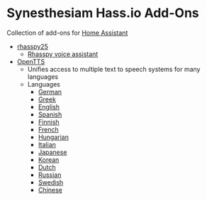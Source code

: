 # Synesthesiam Hass.io Add-Ons

Collection of add-ons for [Home Assistant](https://www.home-assistant.io)

* [rhasspy25](https://github.com/synesthesiam/hassio-addons/tree/master/rhasspy25)
    * [Rhasspy voice assistant](https://github.com/rhasspy/rhasspy)
* [OpenTTS](https://github.com/synesthesiam/opentts)
    * Unifies access to multiple text to speech systems for many languages
    * Languages
        * [German](https://github.com/synesthesiam/hassio-addons/tree/master/opentts-de)
        * [Greek](https://github.com/synesthesiam/hassio-addons/tree/master/opentts-el)
        * [English](https://github.com/synesthesiam/hassio-addons/tree/master/opentts-en)
        * [Spanish](https://github.com/synesthesiam/hassio-addons/tree/master/opentts-es)
        * [Finnish](https://github.com/synesthesiam/hassio-addons/tree/master/opentts-fi)
        * [French](https://github.com/synesthesiam/hassio-addons/tree/master/opentts-fr)
        * [Hungarian](https://github.com/synesthesiam/hassio-addons/tree/master/opentts-hi)
        * [Italian](https://github.com/synesthesiam/hassio-addons/tree/master/opentts-it)
        * [Japanese](https://github.com/synesthesiam/hassio-addons/tree/master/opentts-ja)
        * [Korean](https://github.com/synesthesiam/hassio-addons/tree/master/opentts-ko)
        * [Dutch](https://github.com/synesthesiam/hassio-addons/tree/master/opentts-nl)
        * [Russian](https://github.com/synesthesiam/hassio-addons/tree/master/opentts-ru)
        * [Swedish](https://github.com/synesthesiam/hassio-addons/tree/master/opentts-sv)
        * [Chinese](https://github.com/synesthesiam/hassio-addons/tree/master/opentts-zh)
